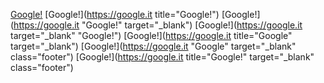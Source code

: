 <head>
<meta charset="utf-8">
 <base target="_blank">
</head>

[Google!](https://google.it "Google!")
[Google!](https://google.it title="Google!")
[Google!](https://google.it "Google!" target="_blank")
[Google!](https://google.it target="_blank" "Google!")
[Google!](https://google.it title="Google" target="_blank")
[Google!](https://google.it "Google" target="_blank" class="footer")
[Google!](https://google.it title="Google!" target="_blank" class="footer")

